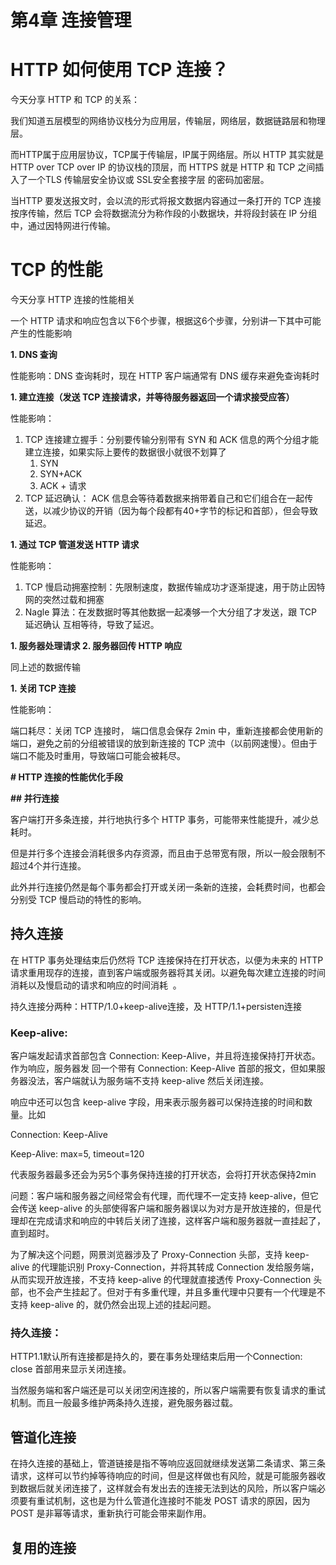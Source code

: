 # 第4章 连接管理

# HTTP 如何使用 TCP 连接？

今天分享 HTTP 和 TCP 的关系：

我们知道五层模型的网络协议栈分为应用层，传输层，网络层，数据链路层和物理层。

而HTTP属于应用层协议，TCP属于传输层，IP属于网络层。所以 HTTP 其实就是 HTTP over TCP over IP 的协议栈的顶层，而 HTTPS 就是 HTTP 和 TCP 之间插入了一个TLS 传输层安全协议或 SSL安全套接字层 的密码加密层。

当HTTP 要发送报文时，会以流的形式将报文数据内容通过一条打开的 TCP 连接按序传输，然后 TCP 会将数据流分为称作段的小数据块，并将段封装在 IP 分组中，通过因特网进行传输。

# TCP 的性能

今天分享 HTTP 连接的性能相关

一个 HTTP 请求和响应包含以下6个步骤，根据这6个步骤，分别讲一下其中可能产生的性能影响

**1. DNS 查询**

性能影响：DNS 查询耗时，现在 HTTP 客户端通常有 DNS 缓存来避免查询耗时

**1. 建立连接（发送 TCP 连接请求，并等待服务器返回一个请求接受应答）**

性能影响：

1. TCP 连接建立握手：分别要传输分别带有 SYN 和 ACK 信息的两个分组才能建立连接，如果实际上要传的数据很小就很不划算了
    1. SYN
    2. SYN+ACK
    3. ACK + 请求
2. TCP 延迟确认： ACK 信息会等待着数据来捎带着自己和它们组合在一起传送，以减少协议的开销（因为每个段都有40+字节的标记和首部），但会导致延迟。

**1. 通过 TCP 管道发送 HTTP 请求**

性能影响：

1. TCP 慢启动拥塞控制：先限制速度，数据传输成功才逐渐提速，用于防止因特网的突然过载和拥塞
2. Nagle 算法：在发数据时等其他数据一起凑够一个大分组了才发送，跟 TCP 延迟确认 互相等待，导致了延迟。

**1. 服务器处理请求
2. 服务器回传 HTTP 响应**

同上述的数据传输

**1. 关闭 TCP 连接**

性能影响：

端口耗尽：关闭 TCP 连接时， 端口信息会保存 2min 中，重新连接都会使用新的端口，避免之前的分组被错误的放到新连接的 TCP 流中（以前网速慢）。但由于端口不能及时重用，导致端口可能会被耗尽。

**# HTTP 连接的性能优化手段**

**## 并行连接**

客户端打开多条连接，并行地执行多个 HTTP 事务，可能带来性能提升，减少总耗时。

但是并行多个连接会消耗很多内存资源，而且由于总带宽有限，所以一般会限制不超过4个并行连接。

此外并行连接仍然是每个事务都会打开或关闭一条新的连接，会耗费时间，也都会分别受 TCP 慢启动的特性的影响。

## 持久连接

在 HTTP 事务处理结束后仍然将 TCP 连接保持在打开状态，以便为未来的 HTTP 请求重用现存的连接，直到客户端或服务器将其关闭。以避免每次建立连接的时间消耗以及慢启动的请求和响应的时间消耗  。

持久连接分两种：HTTP/1.0+keep-alive连接，及 HTTP/1.1+persisten连接

### Keep-alive:

客户端发起请求首部包含 Connection: Keep-Alive，并且将连接保持打开状态。作为响应，服务器发 回一个带有 Connection: Keep-Alive 首部的报文，但如果服务器没法，客户端就认为服务端不支持 keep-alive 然后关闭连接。

响应中还可以包含 keep-alive 字段，用来表示服务器可以保持连接的时间和数量。比如

Connection: Keep-Alive

Keep-Alive: max=5, timeout=120

代表服务器最多还会为另5个事务保持连接的打开状态，会将打开状态保持2min

问题：客户端和服务器之间经常会有代理，而代理不一定支持 keep-alive，但它会传送 keep-alive 的头部使得客户端和服务器误以为对方是开放连接的，但是代理却在完成请求和响应的中转后关闭了连接，这样客户端和服务器就一直挂起了，直到超时。

为了解决这个问题，网景浏览器涉及了 Proxy-Connection 头部，支持 keep-alive 的代理能识别 Proxy-Connection，并将其转成 Connection 发给服务端，从而实现开放连接，不支持 keep-alive 的代理就直接透传 Proxy-Connection 头部，也不会产生挂起了。但对于有多重代理，并且多重代理中只要有一个代理是不支持 keep-alive 的，就仍然会出现上述的挂起问题。

### 持久连接：

HTTP1.1默认所有连接都是持久的，要在事务处理结束后用一个Connection: close 首部用来显示关闭连接。

当然服务端和客户端还是可以关闭空闲连接的，所以客户端需要有恢复请求的重试机制。而且一般最多维护两条持久连接，避免服务器过载。

## 管道化连接

在持久连接的基础上，管道链接是指不等响应返回就继续发送第二条请求、第三条请求，这样可以节约掉等待响应的时间，但是这样做也有风险，就是可能服务器收到数据后就关闭连接了，这样就会有发出去的连接无法到达的风险，所以客户端必须要有重试机制，这也是为什么管道化连接时不能发 POST 请求的原因，因为 POST 是非幂等请求，重新执行可能会带来副作用。

## 复用的连接
